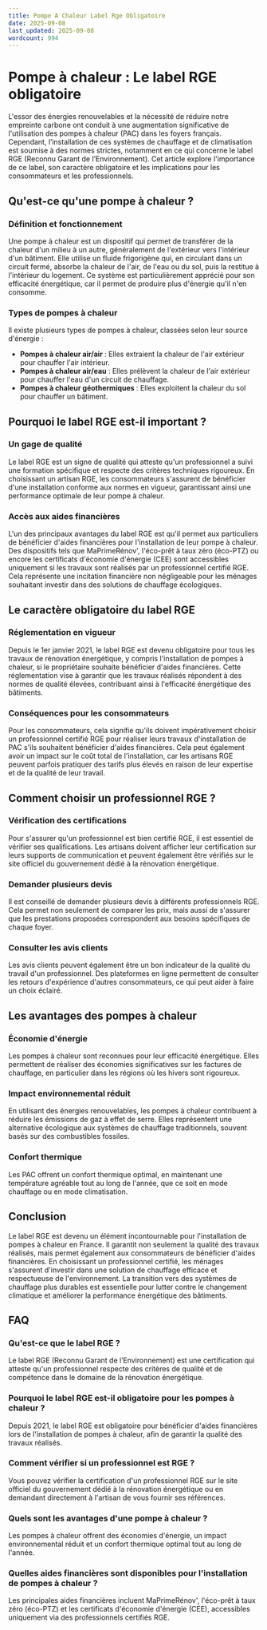 ```yaml
---
title: Pompe A Chaleur Label Rge Obligatoire
date: 2025-09-08
last_updated: 2025-09-08
wordcount: 994
---
```


# Pompe à chaleur : Le label RGE obligatoire

L'essor des énergies renouvelables et la nécessité de réduire notre empreinte carbone ont conduit à une augmentation significative de l'utilisation des pompes à chaleur (PAC) dans les foyers français. Cependant, l’installation de ces systèmes de chauffage et de climatisation est soumise à des normes strictes, notamment en ce qui concerne le label RGE (Reconnu Garant de l’Environnement). Cet article explore l'importance de ce label, son caractère obligatoire et les implications pour les consommateurs et les professionnels.

## Qu'est-ce qu'une pompe à chaleur ?

### Définition et fonctionnement

Une pompe à chaleur est un dispositif qui permet de transférer de la chaleur d'un milieu à un autre, généralement de l'extérieur vers l'intérieur d'un bâtiment. Elle utilise un fluide frigorigène qui, en circulant dans un circuit fermé, absorbe la chaleur de l'air, de l'eau ou du sol, puis la restitue à l'intérieur du logement. Ce système est particulièrement apprécié pour son efficacité énergétique, car il permet de produire plus d'énergie qu'il n'en consomme.

### Types de pompes à chaleur

Il existe plusieurs types de pompes à chaleur, classées selon leur source d'énergie :

- **Pompes à chaleur air/air** : Elles extraient la chaleur de l'air extérieur pour chauffer l'air intérieur.
- **Pompes à chaleur air/eau** : Elles prélèvent la chaleur de l'air extérieur pour chauffer l'eau d'un circuit de chauffage.
- **Pompes à chaleur géothermiques** : Elles exploitent la chaleur du sol pour chauffer un bâtiment.

## Pourquoi le label RGE est-il important ?

### Un gage de qualité

Le label RGE est un signe de qualité qui atteste qu'un professionnel a suivi une formation spécifique et respecte des critères techniques rigoureux. En choisissant un artisan RGE, les consommateurs s'assurent de bénéficier d'une installation conforme aux normes en vigueur, garantissant ainsi une performance optimale de leur pompe à chaleur.

### Accès aux aides financières

L'un des principaux avantages du label RGE est qu'il permet aux particuliers de bénéficier d'aides financières pour l'installation de leur pompe à chaleur. Des dispositifs tels que MaPrimeRénov', l'éco-prêt à taux zéro (éco-PTZ) ou encore les certificats d'économie d'énergie (CEE) sont accessibles uniquement si les travaux sont réalisés par un professionnel certifié RGE. Cela représente une incitation financière non négligeable pour les ménages souhaitant investir dans des solutions de chauffage écologiques.

## Le caractère obligatoire du label RGE

### Réglementation en vigueur

Depuis le 1er janvier 2021, le label RGE est devenu obligatoire pour tous les travaux de rénovation énergétique, y compris l'installation de pompes à chaleur, si le propriétaire souhaite bénéficier d'aides financières. Cette réglementation vise à garantir que les travaux réalisés répondent à des normes de qualité élevées, contribuant ainsi à l'efficacité énergétique des bâtiments.

### Conséquences pour les consommateurs

Pour les consommateurs, cela signifie qu'ils doivent impérativement choisir un professionnel certifié RGE pour réaliser leurs travaux d'installation de PAC s'ils souhaitent bénéficier d'aides financières. Cela peut également avoir un impact sur le coût total de l'installation, car les artisans RGE peuvent parfois pratiquer des tarifs plus élevés en raison de leur expertise et de la qualité de leur travail.

## Comment choisir un professionnel RGE ?

### Vérification des certifications

Pour s'assurer qu'un professionnel est bien certifié RGE, il est essentiel de vérifier ses qualifications. Les artisans doivent afficher leur certification sur leurs supports de communication et peuvent également être vérifiés sur le site officiel du gouvernement dédié à la rénovation énergétique.

### Demander plusieurs devis

Il est conseillé de demander plusieurs devis à différents professionnels RGE. Cela permet non seulement de comparer les prix, mais aussi de s'assurer que les prestations proposées correspondent aux besoins spécifiques de chaque foyer.

### Consulter les avis clients

Les avis clients peuvent également être un bon indicateur de la qualité du travail d'un professionnel. Des plateformes en ligne permettent de consulter les retours d'expérience d'autres consommateurs, ce qui peut aider à faire un choix éclairé.

## Les avantages des pompes à chaleur

### Économie d'énergie

Les pompes à chaleur sont reconnues pour leur efficacité énergétique. Elles permettent de réaliser des économies significatives sur les factures de chauffage, en particulier dans les régions où les hivers sont rigoureux.

### Impact environnemental réduit

En utilisant des énergies renouvelables, les pompes à chaleur contribuent à réduire les émissions de gaz à effet de serre. Elles représentent une alternative écologique aux systèmes de chauffage traditionnels, souvent basés sur des combustibles fossiles.

### Confort thermique

Les PAC offrent un confort thermique optimal, en maintenant une température agréable tout au long de l'année, que ce soit en mode chauffage ou en mode climatisation.

## Conclusion

Le label RGE est devenu un élément incontournable pour l'installation de pompes à chaleur en France. Il garantit non seulement la qualité des travaux réalisés, mais permet également aux consommateurs de bénéficier d'aides financières. En choisissant un professionnel certifié, les ménages s'assurent d'investir dans une solution de chauffage efficace et respectueuse de l'environnement. La transition vers des systèmes de chauffage plus durables est essentielle pour lutter contre le changement climatique et améliorer la performance énergétique des bâtiments.

## FAQ

### Qu'est-ce que le label RGE ?

Le label RGE (Reconnu Garant de l’Environnement) est une certification qui atteste qu'un professionnel respecte des critères de qualité et de compétence dans le domaine de la rénovation énergétique.

### Pourquoi le label RGE est-il obligatoire pour les pompes à chaleur ?

Depuis 2021, le label RGE est obligatoire pour bénéficier d'aides financières lors de l'installation de pompes à chaleur, afin de garantir la qualité des travaux réalisés.

### Comment vérifier si un professionnel est RGE ?

Vous pouvez vérifier la certification d'un professionnel RGE sur le site officiel du gouvernement dédié à la rénovation énergétique ou en demandant directement à l'artisan de vous fournir ses références.

### Quels sont les avantages d'une pompe à chaleur ?

Les pompes à chaleur offrent des économies d'énergie, un impact environnemental réduit et un confort thermique optimal tout au long de l'année.

### Quelles aides financières sont disponibles pour l'installation de pompes à chaleur ?

Les principales aides financières incluent MaPrimeRénov', l'éco-prêt à taux zéro (éco-PTZ) et les certificats d'économie d'énergie (CEE), accessibles uniquement via des professionnels certifiés RGE.